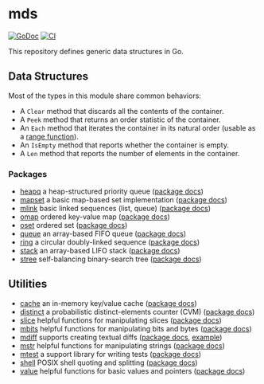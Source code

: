 # mds

[![GoDoc](https://img.shields.io/static/v1?label=godoc&message=reference&color=white)](https://pkg.go.dev/github.com/creachadair/mds)
[![CI](https://github.com/creachadair/mds/actions/workflows/go-presubmit.yml/badge.svg?event=push&branch=main)](https://github.com/creachadair/mds/actions/workflows/go-presubmit.yml)

This repository defines generic data structures in Go.

## Data Structures

Most of the types in this module share common behaviors:

- A `Clear` method that discards all the contents of the container.
- A `Peek` method that returns an order statistic of the container.
- An `Each` method that iterates the container in its natural order (usable as a [range function](https://go.dev/blog/range-functions)).
- An `IsEmpty` method that reports whether the container is empty.
- A `Len` method that reports the number of elements in the container.

### Packages

- [heapq](./heapq) a heap-structured priority queue ([package docs](https://godoc.org/github.com/creachadair/mds/heapq))
- [mapset](./mapset) a basic map-based set implementation ([package docs](https://godoc.org/github.com/creachadair/mds/mapset))
- [mlink](./mlink) basic linked sequences (list, queue) ([package docs](https://godoc.org/github.com/creachadair/mds/mlink))
- [omap](./omap) ordered key-value map ([package docs](https://godoc.org/github.com/creachadair/mds/omap))
- [oset](./oset) ordered set ([package docs](https://godoc.org/github.com/creachadair/mds/oset))
- [queue](./queue) an array-based FIFO queue ([package docs](https://godoc.org/github.com/creachadair/mds/queue))
- [ring](./ring) a circular doubly-linked sequence ([package docs](https://godoc.org/github.com/creachadair/mds/ring))
- [stack](./stack) an array-based LIFO stack ([package docs](https://godoc.org/github.com/creachadair/mds/stack))
- [stree](./stree) self-balancing binary-search tree ([package docs](https://godoc.org/github.com/creachadair/mds/stree))

## Utilities

- [cache](./cache) an in-memory key/value cache ([package docs](https://godoc.org/github.com/creachadair/mds/cache))
- [distinct](./distinct) a probabilistic distinct-elements counter (CVM) ([package docs](https://godoc.org/github.com/creachadair/mds/distinct))
- [slice](./slice) helpful functions for manipulating slices ([package docs](https://godoc.org/github.com/creachadair/mds/slice))
- [mbits](./mbits) helpful functions for manipulating bits and bytes ([package docs](https://godoc.org/github.com/creachadair/mds/mbits))
- [mdiff](./mdiff) supports creating textual diffs ([package docs](https://godoc.org/github.com/creachadair/mds/mdiff), [example](https://go.dev/play/p/DFL6f7WLcff))
- [mstr](./mstr) helpful functions for manipulating strings ([package docs](https://godoc.org/github.com/creachadair/mds/mstr))
- [mtest](./mtest) a support library for writing tests ([package docs](https://godoc.org/github.com/creachadair/mds/mtest))
- [shell](./shell) POSIX shell quoting and splitting ([package docs](https://godoc.org/github.com/creachadair/mds/shell))
- [value](./value) helpful functions for basic values and pointers ([package docs](https://godoc.org/github.com/creachadair/mds/value))
